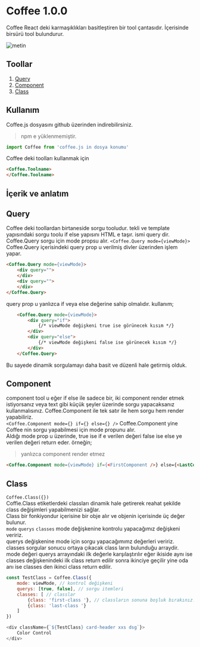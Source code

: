 # Coffee 1.0.0
Coffee React deki karmaşıklıkları basitleştiren bir tool çantasıdır.
İçerisinde birsürü tool bulundurur.

![metin](https://emojipedia-us.s3.dualstack.us-west-1.amazonaws.com/thumbs/120/htc/37/hot-beverage_2615.png)

## Toollar
1. [Query](#Query)
2. [Component](#Component)
3. [Class](#Class)


## Kullanım
Coffee.js dosyasını github üzerinden indirebilirsiniz.
> npm e yüklenmemiştir.
```javascript
import Coffee from 'coffee.js in dosya konumu'
```
Coffee deki toolları kullanmak için
```html
<Coffee.Toolname>
</Coffee.Toolname>
```

## İçerik ve anlatım
## Query
Coffee deki toollardan birtaneside sorgu tooludur.
tekli ve template yapısındaki sorgu toolu if else yapısını HTML e taşır.
ismi query dir.
Coffee.Query sorgu için mode propsu alır.
```<Coffee.Query mode={viewMode}>```  
Coffee.Query içerisindeki query prop u verilmiş divler üzerinden işlem yapar.
```html
<Coffee.Query mode={viewMode}>
    <div query="">
    </div>
    <div query="">
    </div>
</Coffee.Query>
```
query prop u yanlızca if veya else değerine sahip olmalıdır.
kullanım;

```html
    <Coffee.Query mode={viewMode}>
        <div query="if">
            {/* viewMode değişkeni true ise görünecek kısım */}
        </div>
        <div query="else">
            {/* viewMode değişkeni false ise görünecek kısım */}
        </div>
    </Coffee.Query>
```
Bu sayede dinamik sorgulamayı daha basit ve düzenli hale getirmiş olduk.

## Component
component tool u eğer if else ile sadece bir, iki component render etmek istiyorsanız
veya text gibi küçük şeyler üzerinde sorgu yapacaksanız kullanmalısınız.
Coffee.Component ile tek satır ile hem sorgu hem render yapabiliriz.  
```<Coffee.Component mode={} if={} else={} />```
Coffee.Component yine Coffee nin sorgu yapabilmesi için mode propunu alır.  
Aldığı mode prop u üzerinde, true ise if e verilen değeri false ise else ye verilen
değeri return eder.
örneğin;

> yanlızca component render etmez

```html
<Coffee.Component mode={viewMode} if={<FirstComponent />} else={<LastComponent />} />
```

## Class
```Coffee.Class({})```  
Coffie.Class etiketlerdeki classları dinamik hale getirerek
reahat şekilde class değişimleri yapabilmenizi sağlar.  
Class bir fonkiyondur içerisine bir obje alır ve objenin içerisinde üç değer bulunur.  
```mode``` ```querys``` ```classes```
mode değişkenine kontrolu yapacağımız değişkeni veririz.  
querys değişkenine mode için sorgu yapacağımımz değerleri veririz.  
classes sorgular sonucu ortaya çıkacak class ların bulunduğu arraydir.
mode değeri querys arrayındaki ilk değerle karşılaştırılır eğer ikiside aynı ise
classes değişkenindeki ilk class return edilir sonra ikinciye geçilir yine oda anı ise classes den ikinci class return edilir.

```javascript
const TestClass = Coffee.Class({
    mode: viewMode, // kontrol değişkeni
    querys: [true, false], // sorgu itemleri
    classes: [ // classlar
        {class: 'first-class '}, // classların sonuna boşluk bırakınız.
        {class: 'last-class '}
    ]
})

<div className={`${TestClass} card-header xxs dsg`}>
    Color Control
</div>
```